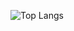 ![Top Langs](https://github-readme-stats.vercel.app/api/top-langs/?username=chenBoRong16&langs_count=8&layout=compact&theme=tokyonight&card_width=500&hide_border=true&custom_title=Technological%20Innovator%20%26%20Rational%20Thinker)

